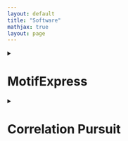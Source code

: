 ```yaml
---
layout: default
title: "Software"
mathjax: true
layout: page
---
```


<details>
<summary> 
  
# MotifExpress

</summary>
<br>

MotifExpress1 is a tool for rapidly discovering cis-regulatory motifs by correlating sequence to expression data. It will discover motifs whose presence is best correlated with changes in genome-wide gene expression from a control state to an experimental state. It uses expression data as measured by microarray or RNA-seq, and repeatmasked sequence data from regions relevant to the genes whose expression has been measured.

## -Installing MotifExpress  
MotifExpress was designed for win32 systems, and requires a number of prerequisites to function. You should download them first if you do not have them:
* Python 2.5+
  * Numpy
* R 2.6.2
  * abind — download from inside R
  * impute — download from BioConductor
  * samr — download from BioConductor

Download MotifExpress [here](https://uofi.app.box.com/s/n1y3p3e4ntgcwjd9b8j2).

</details>


<details>
<summary> 
  
# Correlation Pursuit

</summary>
<br>

Correlation Pursuit (COP) is the package for selecting variables for SDR models via correlation pursuit. Unlike linear stepwise regression, COP does not impose a special form of relationship (such as linear) between the response variable and the predictor variables. The COP procedure selects variables that attain the maximum correlation between the transformed response and the linear combination of the variables. Various asymptotic properties of the COP procedure are established and, in particular, its variable selection performance under a diverging number of predictors and sample size is investigated. The excellent empirical performance of the COP procedure in comparison with existing methods is demonstrated in *“Correlation pursuit: forward stepwise variable selection for index models”*.
Downloads:


|-----|--------|
|Reference manual: |3       |
|Egg  |12      |

</details>
